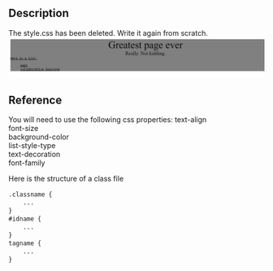 ## Description
The style.css has been deleted. Write it again from scratch.
![goal](screenshot.png)

## Reference

You will need to use the following css properties:
    text-align  
    font-size  
    background-color  
    list-style-type  
    text-decoration  
    font-family  

Here is the structure of a class file

```
.classname {  
    ...  
}  
#idname {  
    ...  
}  
tagname {  
    ...  
}
```